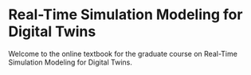 # Real-Time Simulation Modeling for Digital Twins

Welcome to the online textbook for the graduate course on Real-Time Simulation Modeling for Digital Twins.
